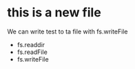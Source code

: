 # this is a new file

We can write test to ta file with fs.writeFile

* fs.readdir
* fs.readFile
* fs.writeFile